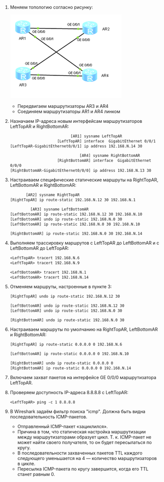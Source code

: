 1. Меняем топологию согласно рисунку:

   ![Lab_03_3.png](Lab_03_3.png)
   
   - Передвигаем маршрутизаторы AR3 и AR4
   - Соединяем маршрутизаторы AR1 и AR4 линком

2. Назначаем IP-адреса новым интерфейсам маршрутизаторов LeftTopAR и RightBottomAR:

   ```
                              [AR1] sysname LeftTopAR
                        [LeftTopAR] interface  GigabitEthernet 0/0/1
   [LeftTopAR-GigabitEthernet0/0/1] ip address 192.168.N.14 30
   ```

   ```
                                  [AR4] sysname RightBottomAR
                        [RightBottomAR] interface  GigabitEthernet 0/0/0
   [RightBottomAR-GigabitEthernet0/0/0] ip address 192.168.N.13 30
   ```

3. Настраиваем специфические статические маршруты на RightTopAR, LeftBottomAR и RightBottomAR:

   ```
          [AR2] sysname RightTopAR
   [RightTopAR] ip route-static 192.168.N.12 30 192.168.N.1
   ```

   ```
            [AR3] sysname LeftBottomAR
   [LeftBottomAR] ip route-static 192.168.N.12 30 192.168.N.10
   [LeftBottomAR] undo ip route-static 192.168.N.0 30
   [LeftBottomAR] ip route-static 192.168.N.0 30 192.168.N.10
   ```

   ```
   [RightBottomAR] ip route-static 192.168.N.0 30 192.168.N.14
   ```

4. Выполняем трассировку маршрутов с LeftTopAR до LeftBottomAR и с LeftBottomAR до LeftTopAR:

   ```
   <LeftTopAR> tracert 192.168.N.6
   <LeftTopAR> tracert 192.168.N.9
   ```

   ```
   <LeftBottomAR> tracert 192.168.N.1
   <LeftBottomAR> tracert 192.168.N.14
   ```

5. Отменяем маршруты, настроенные в пункте 3:

   ```
   [RightTopAR] undo ip route-static 192.168.N.12 30
   ```

   ```
   [LeftBottomAR] undo ip route-static 192.168.N.12 30
   [LeftBottomAR] undo ip route-static 192.168.N.0 30
   ```

   ```
   [RightBottomAR] undo ip route-static 192.168.N.0 30
   ```

6. Настраиваем маршруты по умолчанию на RightTopAR, LeftBottomAR и RightBottomAR:

   ```
   [RightTopAR] ip route-static 0.0.0.0 0 192.168.N.6
   ```

   ```
   [LeftBottomAR] ip route-static 0.0.0.0 0 192.168.N.10
   ```

   ```
   [RightBottomAR] undo ip route-static 0.0.0.0 0
   [RightBottomAR] ip route-static 0.0.0.0 0 192.168.N.14
   ```

7. Включаем захват пакетов на интерфейсе GE 0/0/0 маршрутизатора LeftTopAR.

8. Проверяем доступность IP-адреса 8.8.8.8 с LeftTopAR:

   ```
   <LeftTopAR> ping -c 1 8.8.8.8
   ```

9. В Wireshark задаём фильтр поиска "icmp". Должна быть видна последовательность ICMP-пакетов.

   - Отправленный ICMP-пакет «зациклился».
   - Причина в том, что статическая настройка маршрутизации между маршрутизаторами образует цикл. Т. к. ICMP-пакет не может найти своего получателя, то он будет пересылаться по кругу.
   - В последовательности захваченных пакетов TTL каждого следующего уменьшается на 4 — количество маршрутизаторов в цикле.
   - Пересылка ICMP-пакета по кругу завершится, когда его TTL станет равным 0.
